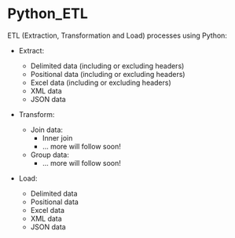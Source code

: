 # Python_ETL

ETL (Extraction, Transformation and Load) processes using Python:

  - Extract:
    - Delimited data (including or excluding headers)
    - Positional data (including or excluding headers)
    - Excel data (including or excluding headers)
    - XML data
    - JSON data

  - Transform:
    - Join data:
      - Inner join
      - ... more will follow soon!
    - Group data:
      - ... more will follow soon!

  - Load:
    - Delimited data
    - Positional data
    - Excel data
    - XML data
    - JSON data
